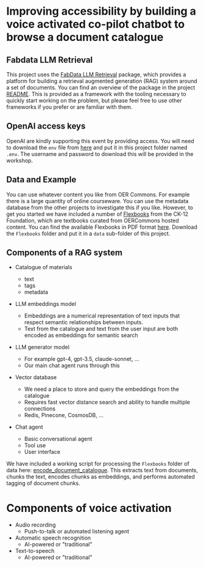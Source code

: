 # Improving accessibility by building a voice activated co-pilot chatbot to browse a document catalogue

## Fabdata LLM Retrieval

This project uses the [FabData LLM Retrieval](https://github.com/AI-for-Education/fabdata-llm-retrieval) package, which provides a platform for building a retrieval augmented generation (RAG) system around a set of documents. You can find an overview of the package in the project [README](https://github.com/AI-for-Education/fabdata-llm-retrieval/blob/main/README.md). This is provided as a framework with the tooling necessary to quickly start working on the problem, but please feel free to use other frameworks if you prefer or are familiar with them.


## OpenAI access keys

OpenAI are kindly supporting this event by providing access. You will need to download the `env` file from [here](https://www.robince.net/oerhackathon) and put it in this project folder named `.env`. The username and password to download this will be provided in the workshop.


## Data and Example

You can use whatever content you like from OER Commons. For example there is a large quantity of online courseware. You can use the metadata database from the other projects to investigate this if you like. However, to get you started we have included a number of [Flexbooks](https://www.ck12.org/fbbrowse/) from the CK-12 Foundation, which are textbooks curated from OERCommons hosted content. You can find the available Flexbooks in PDF format [here](https://www.dropbox.com/scl/fo/y67u4dgtdcc8b8qxqsr4m/AK_l7I3-Ac_lXiIbKX6qzqw?rlkey=0bm04kvv1od48xgugwa1m6r2j&dl=0). Download the `Flexbooks` folder and put it in a `data` sub-folder of this project.


## Components of a RAG system

- Catalogue of materials
    - text
    - tags
    - metadata

- LLM embeddings model
    - Embeddings are a numerical representation of text inputs that respect semantic relationships between inputs.
    - Text from the catalogue and text from the user input are both encoded as embeddings for semantic search

- LLM generator model
    - For example gpt-4, gpt-3.5, claude-sonnet, ...
    - Our main chat agent runs through this

- Vector database
    - We need a place to store and query the embeddings from the catalogue
    - Requires fast vector distance search and ability to handle multiple connections
    - Redis, Pinecone, CosmosDB, ...

- Chat agent
    - Basic conversational agent
    - Tool use
    - User interface

We have included a working script for processing the `Flexbooks` folder of data here: [encode_document_catalogue](scripts/encode_document_catalogue.py). This extracts text from documents, chunks the text, encodes chunks as embeddings, and performs automated tagging of document chunks.



# Components of voice activation

- Audio recording
    - Push-to-talk or automated listening agent
- Automatic speech recognition
    - AI-powered or "traditional"
- Text-to-speech
    - AI-powered or "traditional"

